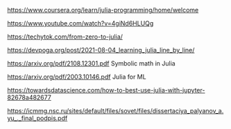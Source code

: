 https://www.coursera.org/learn/julia-programming/home/welcome

https://www.youtube.com/watch?v=4giNd6HLUQg

https://techytok.com/from-zero-to-julia/

https://devpoga.org/post/2021-08-04_learning_julia_line_by_line/

https://arxiv.org/pdf/2108.12301.pdf Symbolic math in Julia

https://arxiv.org/pdf/2003.10146.pdf  Julia for ML

https://towardsdatascience.com/how-to-best-use-julia-with-jupyter-82678a482677

https://icmmg.nsc.ru/sites/default/files/sovet/files/dissertaciya_palyanov_a.yu_._final_podpis.pdf
